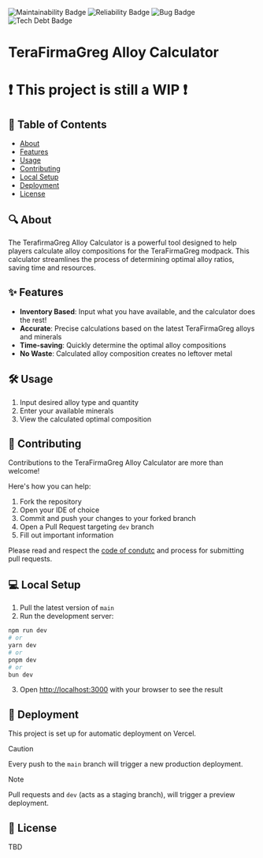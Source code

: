 ![Maintainability Badge](https://sonarcloud.io/api/project_badges/measure?project=Supermarcel10_TFGCalculator&metric=sqale_rating)
![Reliability Badge](https://sonarcloud.io/api/project_badges/measure?project=Supermarcel10_TFGCalculator&metric=reliability_rating)
![Bug Badge](https://sonarcloud.io/api/project_badges/measure?project=Supermarcel10_TFGCalculator&metric=bugs)
![Tech Debt Badge](https://sonarcloud.io/api/project_badges/measure?project=Supermarcel10_TFGCalculator&metric=sqale_index)

# TeraFirmaGreg Alloy Calculator

# ❗ This project is still a WIP ❗

## 📖 Table of Contents
- [About](#-about)
- [Features](#-features)
- [Usage](#-usage)
- [Contributing](#-contributing)
- [Local Setup](#-local-setup)
- [Deployment](#-deployment)
- [License](#-license)

## 🔍 About
The TerafirmaGreg Alloy Calculator is a powerful tool designed to help players calculate alloy compositions for the TeraFirmaGreg modpack.
This calculator streamlines the process of determining optimal alloy ratios, saving time and resources.

## ✨ Features
- **Inventory Based**: Input what you have available, and the calculator does the rest!
- **Accurate**: Precise calculations based on the latest TeraFirmaGreg alloys and minerals
- **Time-saving**: Quickly determine the optimal alloy compositions
- **No Waste**: Calculated alloy composition creates no leftover metal

## 🛠️ Usage
1. Input desired alloy type and quantity
2. Enter your available minerals
3. View the calculated optimal composition

## 👥 Contributing
Contributions to the TeraFirmaGreg Alloy Calculator are more than welcome!

Here's how you can help:
1. Fork the repository
2. Open your IDE of choice
3. Commit and push your changes to your forked branch
4. Open a Pull Request targeting `dev` branch
5. Fill out important information

Please read and respect the [code of condutc](https://github.com/Supermarcel10/TFGCalculator?tab=coc-ov-file) and process for submitting pull requests.

## 💻 Local Setup
1. Pull the latest version of `main`
2. Run the development server:
```bash
npm run dev
# or
yarn dev
# or
pnpm dev
# or
bun dev
```
3. Open [http://localhost:3000](http://localhost:3000) with your browser to see the result

## 🚀 Deployment
This project is set up for automatic deployment on Vercel.

> [!CAUTION]
> Every push to the `main` branch will trigger a new production deployment.

> [!NOTE]
> Pull requests and `dev` (acts as a staging branch), will trigger a preview deployment.

## 📄 License
TBD
